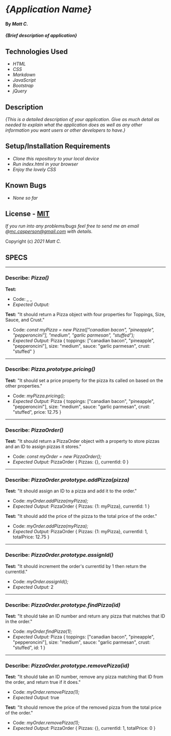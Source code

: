 # _{Application Name}_

#### By _**Matt C.**_

#### _{Brief description of application}_

## Technologies Used

* _HTML_
* _CSS_
* _Markdown_
* _JavaScript_
* _Bootstrap_
* _jQuery_

## Description

_{This is a detailed description of your application. Give as much detail as needed to explain what the application does as well as any other information you want users or other developers to have.}_

## Setup/Installation Requirements

* _Clone this repository to your local device_
* _Run index.html in your browser_
* _Enjoy the lovely CSS_

## Known Bugs

* _None so far_

## License - [MIT](https://opensource.org/licenses/MIT)

_If you run into any problems/bugs feel free to send me an email @mc.casperson@gmail.com with details._

Copyright (c) _2021_ _Matt C._

## **SPECS**

---

### Describe: _Pizza()_

**Test:** 
* Code: _ _
* _Expected Output:_ 

**Test:** "It should return a Pizza object with four properties for Toppings, Size, Sauce, and Crust."
* Code: _const myPizza = new Pizza(["canadian bacon", "pineapple", "pepperoncini"], "medium", "garlic parmesan", "stuffed");_
* _Expected Output:_ Pizza { toppings: ["canadian bacon", "pineapple", "pepperoncini"], size: "medium", sauce: "garlic parmesan", crust: "stuffed" }

---

### Describe: _Pizza.prototype.pricing()_

**Test:** "It should set a price property for the pizza its called on based on the other properties."
* Code: _myPizza.pricing();_
* _Expected Output:_ Pizza { toppings: ["canadian bacon", "pineapple", "pepperoncini"], size: "medium", sauce: "garlic parmesan", crust: "stuffed", price: 12.75 }

---

### Describe: _PizzaOrder()_

**Test:** "It should return a PizzaOrder object with a property to store pizzas and an ID to assign pizzas it stores."
* Code: _const myOrder = new PizzaOrder();_
* _Expected Output:_ PizzaOrder { Pizzas: {}, currentId: 0 }

---

### Describe: _PizzaOrder.prototype.addPizza(pizza)_

**Test:** "It should assign an ID to a pizza and add it to the order."
* Code: _myOrder.addPizza(myPizza);_
* _Expected Output:_ PizzaOrder { Pizzas: {1: myPizza}, currentId: 1 }

**Test:** "It should add the price of the pizza to the total price of the order."
* Code: _myOrder.addPizza(myPizza);_
* _Expected Output:_ PizzaOrder { Pizzas: {1: myPizza}, currentId: 1, totalPrice: 12.75 }

---

### Describe: _PizzaOrder.prototype.assignId()_

**Test:** "It should increment the order's currentId by 1 then return the currentId."
* Code: _myOrder.assignId();_
* _Expected Output:_ 2

---

### Describe: _PizzaOrder.prototype.findPizza(id)_

**Test:** "It should take an ID number and return any pizza that matches that ID in the order."
* Code: _myOrder.findPizza(1);_
* _Expected Output:_ Pizza { toppings: ["canadian bacon", "pineapple", "pepperoncini"], size: "medium", sauce: "garlic parmesan", crust: "stuffed", id: 1 }

---

### Describe: _PizzaOrder.prototype.removePizza(id)_

**Test:** "It should take an ID number, remove any pizza matching that ID from the order, and return true if it does."
* Code: _myOrder.removePizza(1);_
* _Expected Output:_ true

**Test:** "It should remove the price of the removed pizza from the total price of the order."
* Code: _myOrder.removePizza(1);_
* _Expected Output:_ PizzaOrder { Pizzas: {}, currentId: 1, totalPrice: 0 }
